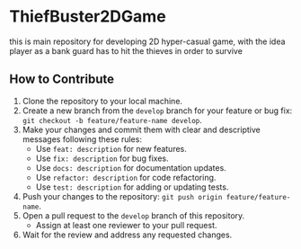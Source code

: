# ThiefBuster2DGame
this is main repository for developing 2D hyper-casual game, with the idea player as a bank guard has to hit the thieves in order to survive

## How to Contribute
1. Clone the repository to your local machine.
2. Create a new branch from the `develop` branch for your feature or bug fix: `git checkout -b feature/feature-name develop`.
3. Make your changes and commit them with clear and descriptive messages following these rules:
   - Use `feat: description` for new features.
   - Use `fix: description` for bug fixes.
   - Use `docs: description` for documentation updates.
   - Use `refactor: description` for code refactoring.
   - Use `test: description` for adding or updating tests.
4. Push your changes to the repository: `git push origin feature/feature-name`.
5. Open a pull request to the `develop` branch of this repository.
   - Assign at least one reviewer to your pull request.
6. Wait for the review and address any requested changes.
